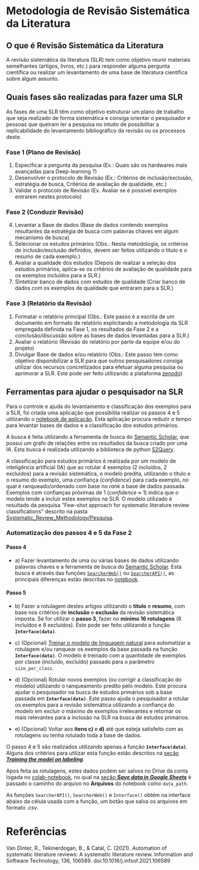 
# Metodologia de Revisão Sistemática da Literatura

## O que é Revisão Sistemática da Literatura

A revisão sistemática da literatura (SLR) tem como objetivo reunir materiais semelhantes (artigos, livros, etc.) para responder alguma pergunta científica ou realizar um levantamento de uma base de literatura científica sobre algum assunto.

## Quais fases são realizadas para fazer uma SLR

As fases de uma SLR têm como objetivo estruturar um plano de trabalho que seja realizado de forma sistemática e consiga orientar o pesquisador e pessoas que queiram ler a pesquisa no intuito de possibilitar a replicabilidade do levantamento bibliográfico da revisão ou os processos deste.

### Fase 1 (Plano de Revisão)

1. Especificar a pergunta da pesquisa (Ex.: Quais são os hardwares mais avançadas para Deep-learning ?)
2. Desenvolver o protocolo de Revisão (Ex.:  Critérios de inclusão/exclusão, estratégia de busca, Critérios de avaliação de qualidade, etc.)
3. Validar o protocolo de Revisão (Ex. Avaliar se é possível exemplos entrarem nestes protocolo)

### Fase 2 (Conduzir Revisão)

4. Levantar a Base de dados (Base de dados contendo exemplos resultantes da estratégia de busca com palavras chaves em algum mecanismo de busca)
5. Selecionar os estudos primários (Obs.: Nesta metodologia, os critérios de inclusão/exclusão definidos, devem ser feitos utilizando o titulo e o resumo de cada exemplo.)
6. Avaliar a qualidade dos estudos (Depois de realizar a seleção dos estudos primários, aplica-se os critérios de avaliação de qualidade para os exemplos incluídos para a SLR.)
7. Sintetizar banco de dados com estudos de qualidade (Criar banco de dados com os exemplos de qualidade que entraram para a SLR.)

### Fase 3 (Relatório da Revisão)

1. Formatar o relatório principal (Obs.: Este passo é a escrita de um documento em formato de relatório explicitando a metodologia da SLR empregada definida na Fase 1, os resultados da Fase 2 e a conclusão/discussão sobre as bases de dados levantadas para a SLR.)
2. Avaliar o relatório (Revisão do relatório por parte da equipe e/ou do projeto)
3. Divulgar Base de dados e/ou relatório (Obs.: Este passo tem como objetivo disponibilizar a SLR para que outros pesquisadores consiga utilizar dos recursos concretizados para efetuar alguma pesquisa ou aprimorar a SLR. Este pode ser feito utilizando a plataforma [zenodo](https://zenodo.org/))

## Ferramentas para ajudar o pesquisador na SLR

Para o controle e ajuda do levantamento e classificação dos exemplos para a SLR, foi criada uma aplicação que possibilita realizar os passos 4 e 5 utilizando o [notebook de aplicação](https://colab.research.google.com/github/BecomeAllan/ML-SLRC/blob/main/Application/Classification_automation_SLR.ipynb). Esta aplicação procura reduzir o tempo para levantar bases de dados e a classificação dos estudos primários.

A busca é feita utilizando a ferramenta de busca do [Semantic Scholar](https://www.semanticscholar.org/), que possui um grafo de relações entre os resultados da busca criado por uma IA. Esta busca é realizada utilizando a biblioteca de python [S2Query](https://github.com/mcti-sefip/NLP-MCTI-PPF/tree/main/Systematic_Review/Systematic_Review_Methodology/Buscador).

A classificação para estudos primários é realizada por um modelo de inteligência artificial (IA) que ao rotular 4 exemplos (2 incluídos, 2 excluídos) para a revisão sistemática, o modelo predita, utilizando o titulo e o resumo do exemplo, uma confiança (*confidence*) para cada exemplo, no qual é ranqueado/ordenado com base no *rank* a base de dados passada. Exemplos com confianças próximas de 1 (*confidence* $\approx$ 1) indica que o modelo tende a incluir estes exemplos na SLR. O modelo utilizado é resultado da pesquisa "Few-shot approach for systematic literature review classifications" descrito na pasta [Systematic_Review_Methodology/Pesquisa](https://github.com/mcti-sefip/NLP-MCTI-PPF/tree/main/Systematic_Review/Systematic_Review_Methodology/Pesquisa).

### Automatização dos passos 4 e 5 da Fase 2

#### Passo 4

- a) Fazer levantamento de uma ou várias bases de dados utilizando palavras chaves e a ferramenta de busca do [Semantic Scholar](https://www.semanticscholar.org/). Esta busca é através das funções [`SearcherWeb()`](https://colab.research.google.com/github/BecomeAllan/ML-SLRC/blob/main/Application/Classification_automation_SLR.ipynb#scrollTo=kXCMmkts700P) ou [`SearcherAPI()`](https://colab.research.google.com/github/BecomeAllan/ML-SLRC/blob/main/Application/Classification_automation_SLR.ipynb#scrollTo=mTQwDdhG6kxe), as principais diferenças estão descritas no [notebook](https://colab.research.google.com/github/BecomeAllan/ML-SLRC/blob/main/Application/Classification_automation_SLR.ipynb#scrollTo=19agpVfcMqBu).

#### Passo 5

- b) Fazer a rotulagem destes artigos utilizando o **titulo** e **resumo**, com base nos critérios de **inclusão**  e **exclusão** da revisão sistemática imposta. Se for utilizar o **passo 3**, fazer no **mínimo 16 rotulagens** (8 incluídos e 8 excluídos). Este pode ser feito utilizando a função **`Interface(data)`**.

- c) (Opcional) [Treinar o modelo de linguagem natural](https://colab.research.google.com/github/BecomeAllan/ML-SLRC/blob/main/Application/Classification_automation_SLR.ipynb#scrollTo=z5AsHo-wMsRP) para automatizar a rotulagem e/ou ranquear os exemplos da base passada na função **`Interface(data)`**. O modelo é treinado com a quantidade de exemplos por classe (incluído, excluído) passado para o parâmetro `size_per_class`.

- d) (Opcional) Rotular novos exemplos (ou corrigir a classificação do modelo) utilizando o ranqueamento predito pelo modelo. Este procura ajudar o pesquisador na busca de estudos primários sob a base passada em **`Interface(data)`**. Este passo ajuda o pesquisador a rotular os exemplos para a revisão sistemática utilizando a confiança do modelo em excluir o máximo de exemplos irrelevantes e retornar os mais relevantes para a inclusão na SLR na busca de estudos primários.

- e) (Opcional) Voltar aos **itens c)** e **d)** até que esteja satisfeito com as rotulagens ou tenha rotulado toda a base de dados.

O passo 4 e 5 são realizados utilizando apenas a função **`Interface(data)`**. Alguns dos critérios para utilizar esta função estão descritos na [seção ***Training the model on labeling***](https://colab.research.google.com/github/BecomeAllan/ML-SLRC/blob/main/Application/Classification_automation_SLR.ipynb#scrollTo=si5nOu94eT4w).

Apos feita as rotulagens, estes dados podem ser salvos no Drive da conta logada no [colab-notebook](https://colab.research.google.com/github/BecomeAllan/ML-SLRC/blob/main/Application/Classification_automation_SLR.ipynb), no qual na [seção ***Save data in Google Sheets***](https://colab.research.google.com/github/BecomeAllan/ML-SLRC/blob/main/Application/Classification_automation_SLR.ipynb#scrollTo=lyQj-AxYNIbh) é passado o caminho do arquivo no **Arquivos** do notebook como `data_path`.

As funções `SearcherAPI()`, `SearcherWeb()` e `Interface()` obtém na interface abaixo da célula usada com a função, um botão que salva os arquivos em formato *.csv*.


# Referências

Van Dinter, R., Tekinerdogan, B., & Catal, C. (2021). Automation of systematic literature reviews: A systematic literature review. Information and Software Technology, 136, 106589. doi:10.1016/j.infsof.2021.106589
